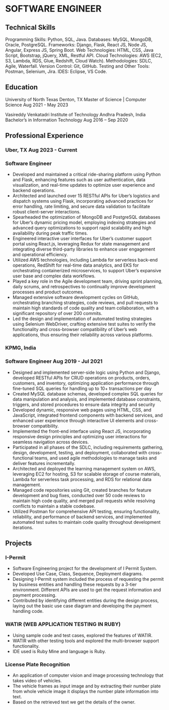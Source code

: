 # SOFTWARE ENGINEER

## Technical Skills
Programming Skills:	    	Python, SQL, Java.
Databases:			          MySQL, MongoDB, Oracle, PostgreSQL.
Frameworks:			          Django, Flask, React JS, Node JS, Angular, Express JS, Spring Boot.
Web Technologies:		      HTML, CSS, Java Script, Bootstrap, jQuery, XML, Restful API. 
Cloud Technologies:		    AWS (EC2, S3, Lambda, RDS, Glue, Redshift, Cloud Watch). 
Methodologies:			      SDLC, Agile, Waterfall.
Version Control:		      Git, GitHub.
Testing and Other Tools:	Postman, Selenium, Jira.
IDES:				              Eclipse, VS Code.

## Education
University of North Texas                                             Denton, TX
Master of Science | Computer Science                                  Aug 2021 - May 2023

Vasireddy Venkatadri Institute of Technology                          Andhra Pradesh, India
Bachelor’s in Information Technology                                  Aug 2016 – Sep 2020


## Professional Experience  
### Uber, TX                                                          Aug 2023 - Current
### Software Engineer
-	Developed and maintained a critical ride-sharing platform using Python and Flask, enhancing features such as user authentication, data visualization, and real-time updates to optimize user experience and backend operations.
-	Architected and launched over 15 RESTful APIs for Uber’s logistics and dispatch systems using Flask, incorporating advanced practices for error handling, rate limiting, and secure data validation to facilitate robust client-server interactions.
-	Spearheaded the optimization of MongoDB and PostgreSQL databases for Uber’s dynamic pricing model, employing indexing strategies and advanced query optimizations to support rapid scalability and high availability during peak traffic times.
-	Engineered interactive user interfaces for Uber’s customer support portal using React.js, leveraging Redux for state management and integrating diverse third-party libraries to enhance user engagement and operational efficiency.
-	Utilized AWS technologies, including Lambda for serverless back-end operations, RedShift for real-time data analytics, and EKS for orchestrating containerized microservices, to support Uber’s expansive user base and complex data workflows.
-	Played a key role in the Agile development team, driving sprint planning, daily scrums, and retrospectives to continually improve development processes and product outcomes.
-	Managed extensive software development cycles on GitHub, orchestrating branching strategies, code reviews, and pull requests to maintain high standards of code quality and team collaboration, with a significant repository of over 200 commits.
-	Led the design and implementation of automated testing strategies using Selenium WebDriver, crafting extensive test suites to verify the functionality and cross-browser compatibility of Uber’s web applications, thus ensuring their reliability across various platforms.

### KPMG, India
### Software Engineer                                                  Aug 2019 - Jul 2021
- Designed and implemented server-side logic using Python and Django, developed RESTful APIs for CRUD operations on products, orders, customers, and inventory, optimizing application performance through fine-tuned SQL queries for handling up to 10+ transactions per day
- Created MySQL database schemas, developed complex SQL queries for data manipulation and analysis, and implemented database constraints, triggers, and stored procedures to ensure data integrity and security 
- Developed dynamic, responsive web pages using HTML, CSS, and JavaScript, integrated frontend components with backend services, and enhanced user experience through interactive UI elements and cross-browser compatibility.
- Implemented the front-end interface using React JS, incorporating responsive design principles and optimizing user interactions for seamless navigation across devices.
- Participated in all phases of the SDLC, including requirements gathering, design, development, testing, and deployment, collaborated with cross-functional teams, and used agile methodologies to manage tasks and deliver features incrementally. 
- Architected and deployed the learning management system on AWS, leveraging EC2 for hosting, S3 for scalable storage of course materials, Lambda for serverless task processing, and RDS for relational data management.
- Managed code repositories using Git, created branches for feature development and bug fixes, conducted over 50 code reviews to maintain high code quality, and merged pull requests while resolving conflicts to maintain a stable codebase.
- Utilized Postman for comprehensive API testing, ensuring functionality, reliability, and performance of backend services, and implemented automated test suites to maintain code quality throughout development iterations. 

## Projects
### I-Permit
- Software Engineering project for the development of I Permit System.
- Developed Use Case, Class, Sequence, Deployment diagrams.
- Designing I-Permit system included the process of requesting the permit by business entities and handling these requests by a 3-tier environment. Different APIs are used to get the request information and payment processing.
- Contributed by identifying different entities during the design process, laying out the basic use case diagram and developing the payment handling code.
### WATIR (WEB APPLICATION TESTING IN RUBY)
- Using sample code and test cases, explored the features of WATIR. 
- WATIR with other testing tools and explored the multi-browser support functionality. 
- IDE used is Ruby Mine and language is Ruby.
### License Plate Recognition
- An application of computer vision and image processing technology that takes video of vehicles.
- The vehicle frames as input image and by extracting their number plate from whole vehicle image it displays the number plate information into text.
- Based on the retrieved text we get the details of the owner.



